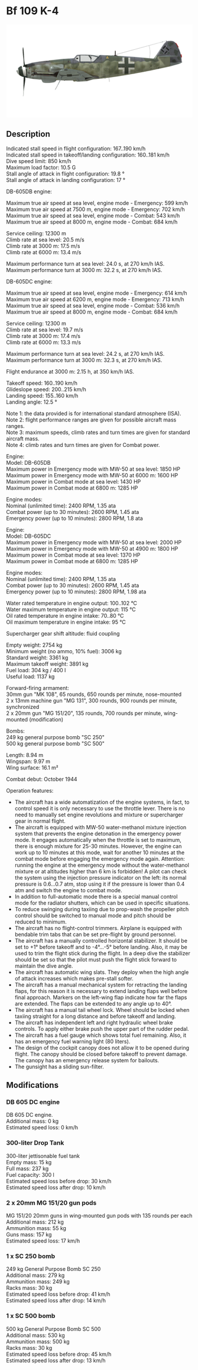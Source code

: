 # Bf 109 K-4  
  
![bf109k4](../images/bf109k4.png)  
  
## Description  
  
Indicated stall speed in flight configuration: 167..190 km/h  
Indicated stall speed in takeoff/landing configuration: 160..181 km/h  
Dive speed limit: 850 km/h  
Maximum load factor: 10.5 G  
Stall angle of attack in flight configuration: 19.8 °  
Stall angle of attack in landing configuration: 17 °  
  
DB-605DB engine:  
  
Maximum true air speed at sea level, engine mode - Emergency: 599 km/h  
Maximum true air speed at 7500 m, engine mode - Emergency: 702 km/h  
Maximum true air speed at sea level, engine mode - Combat: 543 km/h  
Maximum true air speed at 8000 m, engine mode - Combat: 684 km/h  
  
Service ceiling: 12300 m  
Climb rate at sea level: 20.5 m/s  
Climb rate at 3000 m: 17.5 m/s  
Climb rate at 6000 m: 13.4 m/s  
  
Maximum performance turn at sea level: 24.0 s, at 270 km/h IAS.  
Maximum performance turn at 3000 m: 32.2 s, at 270 km/h IAS.  
  
DB-605DC engine:  
  
Maximum true air speed at sea level, engine mode - Emergency: 614 km/h  
Maximum true air speed at 6200 m, engine mode - Emergency: 713 km/h  
Maximum true air speed at sea level, engine mode - Combat: 536 km/h  
Maximum true air speed at 8000 m, engine mode - Combat: 684 km/h  
  
Service ceiling: 12300 m  
Climb rate at sea level: 19.7 m/s  
Climb rate at 3000 m: 17.4 m/s  
Climb rate at 6000 m: 13.3 m/s  
  
Maximum performance turn at sea level: 24.2 s, at 270 km/h IAS.  
Maximum performance turn at 3000 m: 32.3 s, at 270 km/h IAS.  
  
Flight endurance at 3000 m: 2.15 h, at 350 km/h IAS.  
  
Takeoff speed: 160..190 km/h  
Glideslope speed: 200..215 km/h  
Landing speed: 155..160 km/h  
Landing angle: 12.5 °  
  
Note 1: the data provided is for international standard atmosphere (ISA).  
Note 2: flight performance ranges are given for possible aircraft mass ranges.  
Note 3: maximum speeds, climb rates and turn times are given for standard aircraft mass.  
Note 4: climb rates and turn times are given for Combat power.  
  
Engine:  
Model: DB-605DB  
Maximum power in Emergency mode with MW-50 at sea level: 1850 HP  
Maximum power in Emergency mode with MW-50 at 6000 m: 1600 HP  
Maximum power in Combat mode at sea level: 1430 HP  
Maximum power in Combat mode at 6800 m: 1285 HP  
  
Engine modes:  
Nominal (unlimited time): 2400 RPM, 1.35 ata  
Combat power (up to 30 minutes): 2600 RPM, 1.45 ata  
Emergency power (up to 10 minutes): 2800 RPM, 1.8 ata  
  
Engine:  
Model: DB-605DC  
Maximum power in Emergency mode with MW-50 at sea level: 2000 HP  
Maximum power in Emergency mode with MW-50 at 4900 m: 1800 HP  
Maximum power in Combat mode at sea level: 1370 HP  
Maximum power in Combat mode at 6800 m: 1285 HP  
  
Engine modes:  
Nominal (unlimited time): 2400 RPM, 1.35 ata  
Combat power (up to 30 minutes): 2600 RPM, 1.45 ata  
Emergency power (up to 10 minutes): 2800 RPM, 1.98 ata  
  
Water rated temperature in engine output: 100..102 °C  
Water maximum temperature in engine output: 115 °C  
Oil rated temperature in engine intake: 70..80 °C  
Oil maximum temperature in engine intake: 95 °C  
  
Supercharger gear shift altitude: fluid coupling   
  
Empty weight: 2754 kg  
Minimum weight (no ammo, 10% fuel): 3006 kg  
Standard weight: 3361 kg  
Maximum takeoff weight: 3891 kg  
Fuel load: 304 kg / 400 l  
Useful load: 1137 kg  
  
Forward-firing armament:  
30mm gun "MK 108", 65 rounds, 650 rounds per minute, nose-mounted  
2 x 13mm machine gun "MG 131", 300 rounds, 900 rounds per minute, synchronized  
2 x 20mm gun "MG 151/20", 135 rounds, 700 rounds per minute, wing-mounted (modification)  
  
Bombs:  
249 kg general purpose bomb "SC 250"  
500 kg general purpose bomb "SC 500"  
  
Length: 8.94 m  
Wingspan: 9.97 m  
Wing surface: 16.1 m²  
  
Combat debut: October 1944  
  
Operation features:  
- The aircraft has a wide automatization of the engine systems, in fact, to control speed it is only necessary to use the throttle lever. There is no need to manually set engine revolutions and mixture or supercharger gear in normal flight.  
- The aircraft is equipped with MW-50 water-methanol mixture injection system that prevents the engine detonation in the emergency power mode. It engages automatically when the throttle is set to maximum, there is enough mixture for 25-30 minutes. However, the engine can work up to 10 minutes at this mode, wait for another 10 minutes at the combat mode before engaging the emergency mode again. Attention: running the engine at the emergency mode without the water-methanol mixture or at altitudes higher than 6 km is forbidden! A pilot can check the system using the injection pressure indicator on the left: its normal pressure is 0.6...0.7 atm, stop using it if the pressure is lower than 0.4 atm and switch the engine to combat mode.  
- In addition to full-automatic mode there is a special manual control mode for the radiator shutters, which can be used in specific situations.  
- To reduce swinging during taxiing due to prop-wash the propeller pitch control should be switched to manual mode and pitch should be reduced to minimum.  
- The aircraft has no flight-control trimmers. Airplane is equipped with bendable trim tabs that can be set pre-flight by ground personnel.  
- The aircraft has a manually controlled horizontal stabilizer. It should be set to +1° before takeoff and to -4°...-5° before landing. Also, it may be used to trim the flight stick during the flight. In a deep dive the stabilizer should be set so that the pilot must push the flight stick forward to maintain the dive angle.  
- The aircraft has automatic wing slats. They deploy when the high angle of attack increases which makes pre-stall softer.  
- The aircraft has a manual mechanical system for retracting the landing flaps, for this reason it is necessary to extend landing flaps well before final approach. Markers on the left-wing flap indicate how far the flaps are extended. The flaps can be extended to any angle up to 40°.  
- The aircraft has a manual tail wheel lock. Wheel should be locked when taxiing straight for a long distance and before takeoff and landing.  
- The aircraft has independent left and right hydraulic wheel brake controls. To apply either brake push the upper part of the rudder pedal.  
- The aircraft has a fuel gauge which shows total fuel remaining. Also, it has an emergency fuel warning light (80 liters).  
- The design of the cockpit canopy does not allow it to be opened during flight. The canopy should be closed before takeoff to prevent damage. The canopy has an emergency release system for bailouts.  
- The gunsight has a sliding sun-filter.  
  
## Modifications  
  
  
### DB 605 DC engine  
  
DB 605 DC engine.   
Additional mass: 0 kg  
Estimated speed loss: 0 km/h  
  
### 300-liter Drop Tank  
  
300-liter jettisonable fuel tank  
Empty mass: 15 kg  
Full mass: 237 kg  
Fuel capacity: 300 l  
Estimated speed loss before drop: 30 km/h  
Estimated speed loss after drop: 10 km/h  
  
### 2 x 20mm MG 151/20 gun pods  
  
MG 151/20 20mm guns in wing-mounted gun pods with 135 rounds per each  
Additional mass: 212 kg  
Ammunition mass: 55 kg  
Guns mass: 157 kg  
Estimated speed loss: 17 km/h  
  
### 1 x SC 250 bomb  
  
249 kg General Purpose Bomb SC 250  
Additional mass: 279 kg  
Ammunition mass: 249 kg  
Racks mass: 30 kg  
Estimated speed loss before drop: 41 km/h  
Estimated speed loss after drop: 14 km/h  
  
  
### 1 x SC 500 bomb  
  
500 kg General Purpose Bomb SC 500  
Additional mass: 530 kg  
Ammunition mass: 500 kg  
Racks mass: 30 kg  
Estimated speed loss before drop: 45 km/h  
Estimated speed loss after drop: 13 km/h  